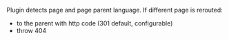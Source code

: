 Plugin detects page and page parent language. If different page is rerouted:
* to the parent with http code (301 default, configurable)
* throw 404

